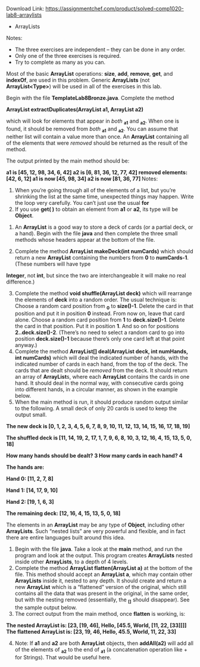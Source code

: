 Download Link: https://assignmentchef.com/product/solved-comp1020-lab8-arraylists
<br>
<ul>

 <li>ArrayLists</li>

</ul>

Notes:

<ul>

 <li>The three exercises are independent – they can be done in any order.</li>

 <li>Only one of the three exercises is required.</li>

 <li>Try to complete as many as you can.</li>

</ul>




Most of the basic <strong>ArrayList</strong> operations: <strong>size</strong>, <strong>add</strong>, <strong>remove</strong>, <strong>get</strong>, and <strong>indexOf</strong>, are used in this problem. Generic <strong>ArrayLists</strong> (not <strong>ArrayList&lt;</strong><strong>Type</strong><strong>&gt;</strong>) will be used in all of the exercises in this lab.

Begin with the file <strong>TemplateLab8Bronze.java</strong>. Complete the method

<strong>ArrayList extractDuplicates(ArrayList a1, ArrayList a2)</strong>

which will look for elements that appear in <em>both</em> <strong><sub>a1</sub></strong> and <strong><sub>a2</sub></strong>. When one is found, it should be removed from <em>both</em> <strong><sub>a1</sub></strong> and <strong><sub>a2</sub></strong>. You can assume that neither list will contain a value more than once. An <strong>ArrayList</strong> containing all of the elements that were <em>removed</em> should be returned as the result of the method.

The output printed by the main method should be:

<strong>a1 is [45, 12, 98, 34, 6, 42] a2 is [6, 81, 36, 12, 77, 42] removed elements: [42, 6, 12] a1 is now [45, 98, 34] a2 is now [81, 36, 77] </strong>Notes:

<ol>

 <li>When you’re going through all of the elements of a list, but you’re shrinking the list at the same time, unexpected things may happen. Write the loop very carefully. You can’t just use the usual <strong>for</strong></li>

 <li>If you use <strong>get( )</strong> to obtain an element from <strong>a1</strong> or <strong>a2</strong>, its type will be <strong>Object</strong>.</li>

</ol>




<ol>

 <li>An <strong>ArrayList</strong> is a good way to store a deck of cards (or a partial deck, or a hand). Begin with the file <strong>java</strong> and then complete the three small methods whose headers appear at the bottom of the file.</li>

</ol>




<ol start="2">

 <li>Complete the method <strong>ArrayList makeDeck(int numCards)</strong> which should return a new <strong>ArrayList</strong> containing the numbers from <strong>0</strong> to <strong>numCards-1</strong>. (These numbers will have type</li>

</ol>

<strong>Integer</strong>, not <strong>int</strong>, but since the two are interchangeable it will make no real difference.)

<ol start="3">

 <li>Complete the method <strong>void shuffle(ArrayList deck)</strong> which will rearrange the elements of <strong>deck</strong> into a random order. The usual technique is: Choose a random card position from <strong><sub>0</sub></strong> to <strong>size()-1</strong>. Delete the card in that position and put it in position <strong>0</strong> instead. From now on, leave that card alone. Choose a random card position from <strong>1</strong> to <strong>deck.size()-1</strong>. Delete the card in that position. Put it in position <strong>1</strong>. And so on for positions <strong>2..deck.size()-2</strong>. (There’s no need to select a random card to go into position <strong>deck.size()-1</strong> because there’s only one card left at that point anyway.)</li>

 <li>Complete the method <strong>ArrayList[] deal(ArrayList deck, int numHands, int numCards)</strong> which will deal the indicated number of hands, with the indicated number of cards in each hand, from the top of the deck. The cards that are dealt should be <em>removed</em> from the deck. It should return an array of <strong>ArrayList</strong>s, where each <strong>ArrayList</strong> contains the cards in one hand. It should deal in the normal way, with consecutive cards going into different hands, in a circular manner, as shown in the example below.</li>

 <li>When the main method is run, it should produce random output similar to the following. A small deck of only 20 cards is used to keep the output small.</li>

</ol>

<strong>The new deck is [0, 1, 2, 3, 4, 5, 6, 7, 8, 9, 10, 11, 12, 13, 14, 15, 16, 17, 18, 19] </strong>

<strong>The shuffled deck is [11, 14, 19, 2, 17, 1, 7, 9, 6, 8, 10, 3, 12, 16, 4, 15, 13, 5, 0, 18] </strong>

<strong>How many hands should be dealt? 3 How many cards in each hand? 4 </strong>

<strong>The hands are: </strong>

<strong>Hand 0: [11, 2, 7, 8] </strong>

<strong>Hand 1: [14, 17, 9, 10] </strong>

<strong>Hand 2: [19, 1, 6, 3] </strong>

<strong>The remaining deck: [12, 16, 4, 15, 13, 5, 0, 18]</strong>




The elements in an <strong>ArrayList</strong> may be any type of <strong>Object</strong>, including other <strong>ArrayLists</strong>. Such “nested lists” are very powerful and flexible, and in fact there are entire languages built around this idea.

<ol>

 <li>Begin with the file <strong>java</strong>. Take a look at the <strong>main</strong> method, and run the program and look at the output. This program creates <strong>ArrayLists</strong> nested inside other <strong>ArrayLists</strong>, to a depth of 4 levels.</li>

 <li>Complete the method <strong>ArrayList flatten(ArrayList a)</strong> at the bottom of the file. This method should accept an <strong>ArrayList a</strong>, which may contain other <strong>ArrayLists</strong> inside it, nested to any depth. It should create and return a new <strong>ArrayList</strong> which is a “flattened” version of the original, which still contains all the data that was present in the original, in the same order, but with the nesting removed (essentially, the <strong><sub>[]</sub></strong> should disappear). See the sample output below.</li>

 <li>The correct output from the main method, once <strong>flatten</strong> is working, is:</li>

</ol>

<strong>The nested ArrayList is: [23, [19, 46], Hello, [45.5, World, [11, 22, [33]]]] The flattened ArrayList is: [23, 19, 46, Hello, 45.5, World, 11, 22, 33] </strong>

<ol start="4">

 <li>Note: If <strong>a1</strong> and <strong>a2</strong> are both <strong>ArrayList</strong> objects, then <strong>addAll(a2)</strong> will add all of the elements of <strong><sub>a2</sub></strong> to the end of <strong><sub>a1</sub></strong> (a concatenation operation like + for Strings). That would be useful here.</li>

</ol>